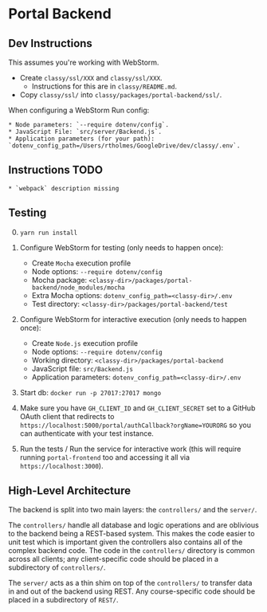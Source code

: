 
# Portal Backend



## Dev Instructions

This assumes you're working with WebStorm.

* Create `classy/ssl/XXX` and `classy/ssl/XXX`.
	* Instructions for this are in `classy/README.md`.
* Copy `classy/ssl/` into `classy/packages/portal-backend/ssl/`.

When configuring a WebStorm Run config:

	* Node parameters: `--require dotenv/config`.
	* JavaScript File: `src/server/Backend.js`.
	* Application parameters (for your path): `dotenv_config_path=/Users/rtholmes/GoogleDrive/dev/classy/.env`.

## Instructions TODO

    * `webpack` description missing
    
## Testing

0) 	`yarn run install`

1) Configure WebStorm for testing (only needs to happen once):
	* Create `Mocha` execution profile
	* Node options: `--require dotenv/config`
	* Mocha package: `<classy-dir>/packages/portal-backend/node_modules/mocha`
	* Extra Mocha options: `dotenv_config_path=<classy-dir>/.env`
	* Test directory: `<classy-dir>/packages/portal-backend/test`

2) Configure WebStorm for interactive execution (only needs to happen once):
    * Create `Node.js` execution profile
    * Node options: `--require dotenv/config`
    * Working directory: `<classy-dir>/packages/portal-backend`
    * JavaScript file: `src/Backend.js`
    * Application parameters: `dotenv_config_path=<classy-dir>/.env`

3) Start db: `docker run -p 27017:27017 mongo`

4) Make sure you have `GH_CLIENT_ID` and `GH_CLIENT_SECRET` set to a GitHub OAuth client that redirects to `https://localhost:5000/portal/authCallback?orgName=YOURORG` so you can authenticate with your test instance. 

5) Run the tests / Run the service for interactive work (this will require running `portal-frontend` too and accessing it all via `https://localhost:3000`).

## High-Level Architecture

The backend is split into two main layers: the `controllers/` and the `server/`. 

The `controllers/` handle all database and logic operations and are oblivious to the backend being a REST-based system. This makes the code easier to unit test which is important given the controllers also contains all of the complex backend code. The code in the `controllers/` directory is common across all clients; any client-specific code should be placed in a subdirectory of `controllers/`.

The `server/` acts as a thin shim on top of the `controllers/` to transfer data in and out of the backend using REST. Any course-specific code should be placed in a subdirectory of `REST/`.
 